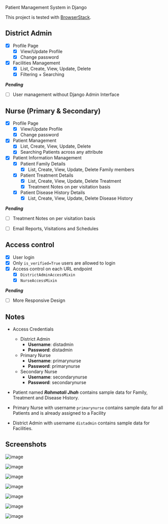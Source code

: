 Patient Management System in Django

This project is tested with [BrowserStack](https://www.browserstack.com/).

## District Admin

* [x] Profile Page
	- [x] View/Update Profile
	- [x] Change password
 * [x] Facilities Management
	 - [x] List, Create, View, Update, Delete
	 - [x] Filtering + Searching

***Pending***
* [ ] User management without Django Admin Interface

## Nurse (Primary & Secondary)
* [x] Profile Page
	- [x] View/Update Profile
	- [x] Change password
* [x] Patient Management
	* [x] List, Create, View, Update, Delete
	* [x] Searching Patients across any attribute
* [x] Patient Information Management
	* [x] Patient Family Details
		* [x] List, Create, View, Update, Delete Family members
	* [x] Patient Treatment Details
		* [x] List, Create, View, Update, Delete Treatment
		* [x] Treatment Notes on per visitation basis
	* [x] Patient Disease History Details
		* [x] List, Create, View, Update, Delete Disease History

***Pending***
* [ ] Treatment Notes on per visitation basis
* [ ] Email Reports, Visitations and Schedules


## Access control
* [x] User login
* [x] Only `is_verified=True` users are allowed to login
* [x] Access control on each URL endpoint
	* [x] `DistrictAdminAccessMixin`
	* [x] `NurseAccessMixin`

***Pending***
* [ ] More Responsive Design

## Notes
* Access Credentials
	- District Admin
		- **Username**: distadmin
	    - **Password**: distadmin
	-  Primary Nurse
		- **Username**: primarynurse
	    - **Password**: primarynurse
	- Secondary Nurse
		- **Username**: secondarynurse
	    - **Password**: secondarynurse

* Patient named ***Rahmatali Jhah*** contains sample data for Family, Treatment and Disease History.
* Primary Nurse with username `primarynurse` contains sample data for all Patients and is already assigned to a Facility
* District Admin with username `distadmin` contains sample data for Facilities.

## Screenshots
![image](https://user-images.githubusercontent.com/3626859/156928207-8d1f6b48-1026-454b-85c5-31093d8dcbf3.png)

![image](https://user-images.githubusercontent.com/3626859/156928291-63b906ae-8424-4859-bb7e-a84c4ff1590b.png)

![image](https://user-images.githubusercontent.com/3626859/156928302-cff3e1d9-ec21-45cc-a1c6-b75da4ecd994.png)

![image](https://user-images.githubusercontent.com/3626859/156928322-06a0e6a3-6e8e-42df-9c1d-6ca6794c662c.png)

![image](https://user-images.githubusercontent.com/3626859/156928326-88302f17-61ea-4ad0-a1c1-cb594e0880ab.png)

![image](https://user-images.githubusercontent.com/3626859/156928337-ac7fe7ff-3a45-4947-b035-c5ecba8f2fa9.png)

![image](https://user-images.githubusercontent.com/3626859/156928354-de3629e8-54d4-4597-bbf5-e6b570c80344.png)

